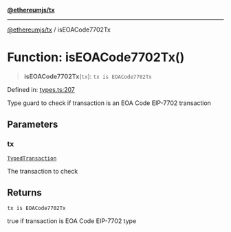 [**@ethereumjs/tx**](../README.md)

***

[@ethereumjs/tx](../README.md) / isEOACode7702Tx

# Function: isEOACode7702Tx()

> **isEOACode7702Tx**(`tx`): `tx is EOACode7702Tx`

Defined in: [types.ts:207](https://github.com/ethereumjs/ethereumjs-monorepo/blob/master/packages/tx/src/types.ts#L207)

Type guard to check if transaction is an EOA Code EIP-7702 transaction

## Parameters

### tx

[`TypedTransaction`](../type-aliases/TypedTransaction.md)

The transaction to check

## Returns

`tx is EOACode7702Tx`

true if transaction is EOA Code EIP-7702 type
